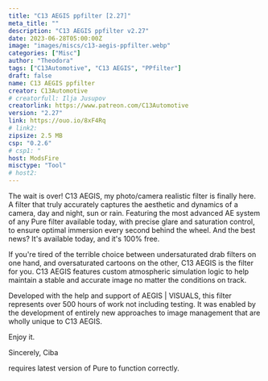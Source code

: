 ```yaml
---
title: "C13 AEGIS ppfilter [2.27]"
meta_title: ""
description: "C13 AEGIS ppfilter v2.27"
date: 2023-06-28T05:00:00Z
image: "images/miscs/c13-aegis-ppfilter.webp"
categories: ["Misc"]
author: "Theodora"
tags: ["C13Automotive", "C13 AEGIS", "PPfilter"]
draft: false
name: C13 AEGIS ppfilter
creator: C13Automotive
# creatorfull: Ilja Jusupov
creatorlink: https://www.patreon.com/C13Automotive
version: "2.27"
link: https://ouo.io/8xF4Rq
# link2:
zipsize: 2.5 MB
csp: "0.2.6"
# csp1: "
host: ModsFire
misctype: "Tool"
# host2:
---
```


The wait is over! C13 AEGIS, my photo/camera realistic filter is finally here. A filter that truly accurately captures the aesthetic and dynamics of a camera, day and night, sun or rain. Featuring the most advanced AE system of any Pure filter available today, with precise glare and saturation control, to ensure optimal immersion every second behind the wheel. And the best news? It's available today, and it's 100% free.

If you're tired of the terrible choice between undersaturated drab filters on one hand, and oversaturated cartoons on the other, C13 AEGIS is the filter for you. C13 AEGIS features custom atmospheric simulation logic to help maintain a stable and accurate image no matter the conditions on track.

Developed with the help and support of AEGIS | VISUALS, this filter represents over 500 hours of work not including testing. It was enabled by the development of entirely new approaches to image management that are wholly unique to C13 AEGIS.

Enjoy it.

Sincerely,
Ciba

requires latest version of Pure to function correctly.